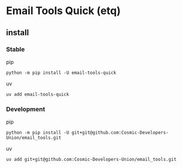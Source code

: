 # Email Tools Quick (etq)

## install

### Stable

pip

```shell
python -m pip install -U email-tools-quick
```

uv

```shell
uv add email-tools-quick
```

### Development

pip

```shell
python -m pip install -U git+git@github.com:Cosmic-Developers-Union/email_tools.git
```

uv

```shell
uv add git+git@github.com:Cosmic-Developers-Union/email_tools.git
```
